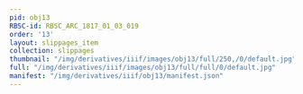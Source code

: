 ```yaml
---
pid: obj13
RBSC-id: RBSC_ARC_1817_01_03_019
order: '13'
layout: slippages_item
collection: slippages
thumbnail: "/img/derivatives/iiif/images/obj13/full/250,/0/default.jpg"
full: "/img/derivatives/iiif/images/obj13/full/full/0/default.jpg"
manifest: "/img/derivatives/iiif/obj13/manifest.json"
---
```

